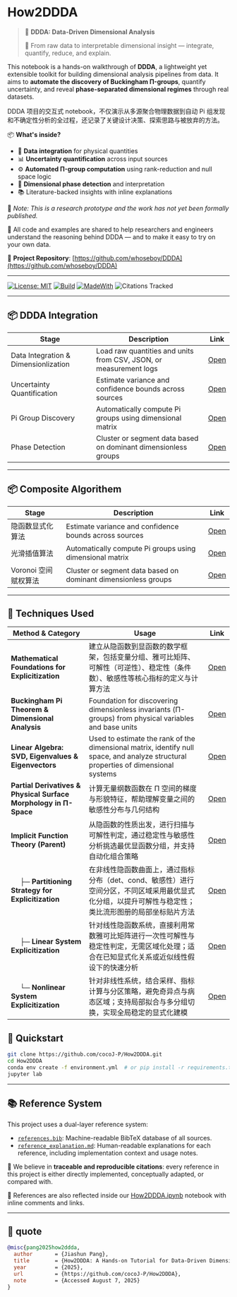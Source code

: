 # How2DDDA

> 🚀 **DDDA: Data-Driven Dimensional Analysis**
>
> 📐 From raw data to interpretable dimensional insight — integrate, quantify, reduce, and explain.

This notebook is a hands-on walkthrough of **DDDA**, a lightweight yet extensible toolkit for building dimensional analysis pipelines from data. It aims to **automate the discovery of Buckingham Π-groups**, quantify uncertainty, and reveal **phase-separated dimensional regimes** through real datasets.

DDDA 项目的交互式 notebook，不仅演示从多源聚合物理数据到自动 Pi 组发现和不确定性分析的全过程，还记录了关键设计决策、探索思路与被放弃的方法。

📦 **What's inside?**

- 🔗 **Data integration** for physical quantities
- 📊 **Uncertainty quantification** across input sources
- ⚙️ **Automated Π-group computation** using rank-reduction and null space logic
- 🧭 **Dimensional phase detection** and interpretation
- 📚 Literature-backed insights with inline explanations

🧪 _Note: This is a research prototype and the work has not yet been formally published._

📁 All code and examples are shared to help researchers and engineers understand the reasoning behind DDDA — and to make it easy to try on your own data.

🔗 **Project Repository**: [https://github.com/whoseboy/DDDA](https://github.com/whoseboy/DDDA)

---

[![License: MIT](https://img.shields.io/badge/License-MIT-blue.svg)](LICENSE)
[![Build](https://github.com/<user>/owl-llm-cookbook/actions/workflows/ci.yml/badge.svg)](…)
[![MadeWith](https://img.shields.io/badge/Made%20with-Jupyter-blue)](…)
![Citations Tracked](https://img.shields.io/badge/references-traceable-blue)

---

## 📦 DDDA Integration

| Stage                                | Description                                                       | Link     |
| ------------------------------------ | ----------------------------------------------------------------- | -------- |
| Data Integration & Dimensionlization | Load raw quantities and units from CSV, JSON, or measurement logs | [Open]() |
| Uncertainty Quantification           | Estimate variance and confidence bounds across sources            | [Open]() |
| Pi Group Discovery                   | Automatically compute Pi groups using dimensional matrix          | [Open]() |
| Phase Detection                      | Cluster or segment data based on dominant dimensionless groups    | [Open]() |

---

## 📦 Composite Algorithem

| Stage                | Description                                                    | Link     |
| -------------------- | -------------------------------------------------------------- | -------- |
| 隐函数显式化算法     | Estimate variance and confidence bounds across sources         | [Open]() |
| 光滑插值算法         | Automatically compute Pi groups using dimensional matrix       | [Open]() |
| Voronoi 空间赋权算法 | Cluster or segment data based on dominant dimensionless groups | [Open]() |

---

## 🧠 Techniques Used

| Method & Category                                                | Usage                                                                                                                                                 | Link                                                                                                                                                               |
| ---------------------------------------------------------------- | ----------------------------------------------------------------------------------------------------------------------------------------------------- | ------------------------------------------------------------------------------------------------------------------------------------------------------------------ |
| **Mathematical Foundations for Explicitization**                 | 建立从隐函数到显函数的数学框架，包括变量分组、雅可比矩阵、可解性（可逆性）、稳定性（条件数）、敏感性等核心指标的定义与计算方法                        | [Open]()                                                                                                                                                           |
| **Buckingham Pi Theorem & Dimensional Analysis**                 | Foundation for discovering dimensionless invariants (Π-groups) from physical variables and base units                                                 | [Open](https://github.com/cocoJ-P/How2DDDA/blob/main/notebooks/Techniques/Buckingham%20Pi%20Theorem%20%26%20Dimensional%20Analysis.ipynb)                          |
| **Linear Algebra: SVD, Eigenvalues & Eigenvectors**              | Used to estimate the rank of the dimensional matrix, identify null space, and analyze structural properties of dimensional systems                    | [Open]()                                                                                                                                                           |
| **Partial Derivatives & Physical Surface Morphology in Π-Space** | 计算无量纲数函数在 Π 空间的梯度与形貌特征，帮助理解变量之间的敏感性分布与几何结构                                                                     | [Open](https://github.com/cocoJ-P/How2DDDA/blob/main/notebooks/Techniques/Partial%20Derivatives%20in%20%CE%A0-Space%20and%20Physical%20Surface%20Morphology.ipynb) |
| **Implicit Function Theory (Parent)**                            | 从隐函数的性质出发，进行扫描与可解性判定，通过稳定性与敏感性分析挑选最优显函数分组，并支持自动化组合策略                                              | [Open](https://github.com/cocoJ-P/How2DDDA/blob/main/notebooks/Techniques/Implicit%20Function%20Theory.ipynb)                                                      |
| &emsp; ├─ **Partitioning Strategy for Explicitization**          | 在非线性隐函数曲面上，通过指标分布（det、cond、敏感性）进行空间分区，不同区域采用最优显式化分组，以提升可解性与稳定性；类比流形图册的局部坐标贴片方法 | [Open]()                                                                                                                                                           |
| &emsp; ├─ **Linear System Explicitization**                      | 针对线性隐函数系统，直接利用常数雅可比矩阵进行一次性可解性与稳定性判定，无需区域化处理；适合在已知显式化关系或近似线性假设下的快速分析                | [Open]()                                                                                                                                                           |
| &emsp; └─ **Nonlinear System Explicitization**                   | 针对非线性系统，结合采样、指标计算与分区策略，避免奇异点与病态区域；支持局部拟合与多分组切换，实现全局稳定的显式化建模                                | [Open]()                                                                                                                                                           |

## 🏃 Quickstart

```bash
git clone https://github.com/cocoJ-P/How2DDDA.git
cd How2DDDA
conda env create -f environment.yml  # or pip install -r requirements.txt
jupyter lab
```

---

## 📚 Reference System

This project uses a dual-layer reference system:

- [`references.bib`](./references.bib): Machine-readable BibTeX database of all sources.
- [`reference_explanation.md`](./reference_explanation.md): Human-readable explanations for each reference, including implementation context and usage notes.

🔎 We believe in **traceable and reproducible citations**: every reference in this project is either directly implemented, conceptually adapted, or compared with.

🧪 References are also reflected inside our [How2DDDA.ipynb](./notebooks/How2DDDA.ipynb) notebook with inline comments and links.

---

## 📝 quote

```bibtex
@misc{pang2025how2ddda,
  author       = {Jiashun Pang},
  title        = {How2DDDA: A Hands-on Tutorial for Data-Driven Dimensional Analysis},
  year         = {2025},
  url          = {https://github.com/cocoJ-P/How2DDDA},
  note         = {Accessed August 7, 2025}
}
```
